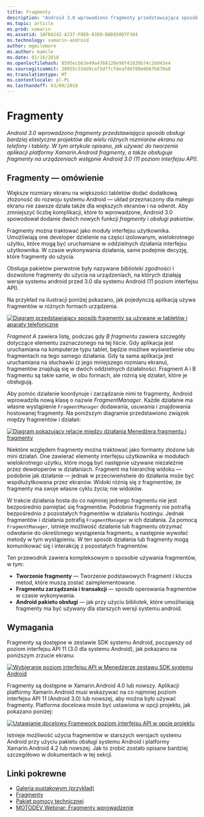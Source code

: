 ```yaml
---
title: Fragmenty
description: "Android 3.0 wprowadzono fragmenty przedstawiająca sposób obsługi bardziej elastyczne projektów dla wielu różnych rozmiarów ekranu na telefony i tablety. W tym artykule opisano, jak używać do tworzenia aplikacji platformy Xamarin.Android fragmenty, a także obsługuje fragmenty na urządzeniach wstępnie Android 3.0 (11 poziom interfejsu API)."
ms.topic: article
ms.prod: xamarin
ms.assetid: 1AFB4242-A337-F8E0-83D9-B8D850D7F384
ms.technology: xamarin-android
author: mgmclemore
ms.author: mamcle
ms.date: 02/16/2018
ms.openlocfilehash: 8595ecb63e49a4768120e98f41826b74c2dd43e4
ms.sourcegitcommit: 30055c534d9caf5dffcfdeafd6f08e666fb870a8
ms.translationtype: MT
ms.contentlocale: pl-PL
ms.lasthandoff: 03/09/2018
---
```

# <a name="fragments"></a>Fragmenty

_Android 3.0 wprowadzono fragmenty przedstawiająca sposób obsługi bardziej elastyczne projektów dla wielu różnych rozmiarów ekranu na telefony i tablety. W tym artykule opisano, jak używać do tworzenia aplikacji platformy Xamarin.Android fragmenty, a także obsługuje fragmenty na urządzeniach wstępnie Android 3.0 (11 poziom interfejsu API)._

## <a name="fragments-overview"></a>Fragmenty — omówienie

Większe rozmiary ekranu na większości tabletów dodać dodatkową złożoność do rozwoju systemu Android — układ przeznaczony dla małego ekranu nie zawsze działa także dla większych ekranów i na odwrót. Aby zmniejszyć liczbę komplikacji, które to wprowadzone, Android 3.0 spowodował dodanie dwóch nowych funkcji *fragmenty* i *obsługi pakietów*.

Fragmenty można traktować jako moduły interfejsu użytkownika. Umożliwiają one developer dzielenie na części izolowanym, wielokrotnego użytku, które mogą być uruchamiane w oddzielnych działania interfejsu użytkownika. W czasie wykonywania działania, same podejmie decyzję, które fragmenty do użycia.

Obsługa pakietów pierwotnie były nazywane *biblioteki zgodności* i dozwolone fragmenty do użycia na urządzeniach, na których działają wersje systemu android przed 3.0 dla systemu Android (11 poziom interfejsu API).

Na przykład na ilustracji poniżej pokazano, jak pojedynczą aplikacją używa fragmentów w różnych formach urządzenia.

[![Diagram przedstawiający sposób fragmenty są używane w tabletów i aparaty telefoniczne](images/00.png)](images/00.png#lightbox)

*Fragment A* zawiera listę, podczas gdy *B fragmentu* zawiera szczegóły dotyczące elementu zaznaczonego na tej liście. Gdy aplikacja jest uruchamiana na komputerze typu tablet, będzie możliwe wyświetlenie obu fragmentach na tego samego działania. Gdy ta sama aplikacja jest uruchamiana na słuchawki (z jego mniejszego rozmiaru ekranu), fragmentów znajdują się w dwóch oddzielnych działalności. Fragment A i B fragmentu są takie same, w obu formach, ale różnią się działań, które je obsługują.

Aby pomóc działanie koordynuje i zarządzanie nimi te fragmenty, Android wprowadziła nową klasę o nazwie *FragmentManager*. Każde działanie ma własne wystąpienie `FragmentManager` dodawania, usuwania i znajdowania hostowanej fragmenty. Na poniższym diagramie przedstawiono związek między fragmentów i działań:

[![Diagram pokazujący relacje między działania Menedżera fragmentu i fragmenty](images/01.png)](images/01.png#lightbox)

Niektóre względem fragmenty można traktować jako formanty złożone lub mini działań. One zawierać elementy interfejsu użytkownika w modułach wielokrotnego użytku, które mogą być następnie używane niezależnie przez deweloperów w działaniach. Fragment ma hierarchię widoku — podobnie jak działanie — jednak w przeciwieństwie do działania może być współużytkowana przez ekranów. Widoki różnią się z fragmentów, że fragmenty ma swoje własne cyklu życia; nie widoków.

W trakcie działania hosta do co najmniej jednego fragmentu nie jest bezpośrednio pamiętać się fragmentów. Podobnie fragmenty nie potrafią bezpośrednio z pozostałych fragmentów w działaniu hostingu. Jednak fragmentów i działania potrafią `FragmentManager` w ich działania. Za pomocą `FragmentManager`, istnieje możliwość działanie lub fragmentu otrzymać odwołanie do określonego wystąpienia fragmentu, a następnie wywołać metody w tym wystąpieniu. W ten sposób działania lub fragmenty mogą komunikować się i interakcję z pozostałych fragmentów.

Ten przewodnik zawiera kompleksowym o sposobie używania fragmentów, w tym:

-   **Tworzenie fragmenty** — Tworzenie podstawowych Fragment i klucza metod, które muszą zostać zaimplementowane.
-   **Fragmentu zarządzania i transakcji** — sposób operowania fragmentów w czasie wykonywania.
-   **Android pakietu obsługi** — jak przy użyciu bibliotek, które umożliwiają fragmenty ma być używany dla starszych wersji systemu android.


## <a name="requirements"></a>Wymagania

Fragmenty są dostępne w zestawie SDK systemu Android, począwszy od poziom interfejsu API 11 (3.0 dla systemu Android), jak pokazano na poniższym zrzucie ekranu:

[![Wybieranie poziom interfejsu API w Menedżerze zestawu SDK systemu Android](images/02.png)](images/02.png#lightbox)

Fragmenty są dostępne w Xamarin.Android 4.0 lub nowszy. Aplikacji platformy Xamarin.Android musi wskazywać na co najmniej poziom interfejsu API 11 (Android 3.0) lub nowszej, aby można było używać fragmenty. Platforma docelowa może być ustawiona w opcji projektu, jak pokazano poniżej:

[![Ustawianie docelowy Framework poziom interfejsu API w opcje projektu](images/03.png)](images/03.png#lightbox)

Istnieje możliwość użycia fragmentów w starszych wersjach systemu Android przy użyciu pakietu obsługi systemu Android i platformy Xamarin.Android 4.2 lub nowszej. Jak to zrobić zostało opisane bardziej szczegółowo w dokumentach w tej sekcji.


## <a name="related-links"></a>Linki pokrewne

- [Galeria pustakowym (przykład)](https://developer.xamarin.com/samples/monodroid/HoneycombGallery)
- [Fragmenty](http://developer.android.com/guide/topics/fundamentals/fragments.html)
- [Pakiet pomocy technicznej](http://developer.android.com/sdk/compatibility-library.html)
- [MOTODEV Webinar: Fragmenty wprowadzenie](http://motodev.adobeconnect.com/p9h1aqk3ttn/)
